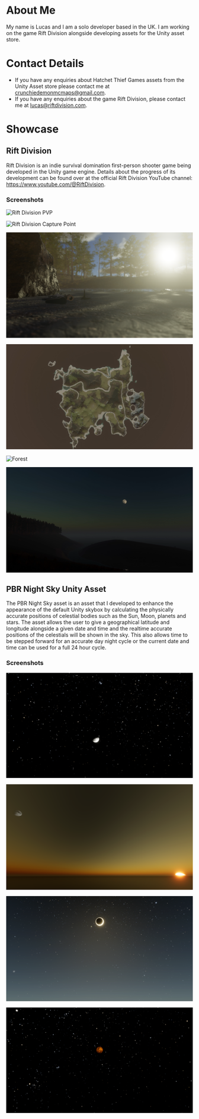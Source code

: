 
# About Me

My name is Lucas and I am a solo developer based in the UK. I am working on the game Rift Division alongside developing assets for the Unity asset store.

# Contact Details

* If you have any enquiries about Hatchet Thief Games assets from the Unity Asset store please contact me at crunchiedemonmcmaps@gmail.com.
* If you have any enquiries about the game Rift Division, please contact me at lucas@riftdivision.com.

# Showcase

## Rift Division

Rift Division is an indie survival domination first-person shooter game being developed in the Unity game engine. Details about the progress of its development can be found over at the official Rift Division YouTube channel: https://www.youtube.com/@RiftDivision.

### Screenshots

![Rift Division PVP](/Rift_Division/Rift_Division_1.PNG)

![Rift Division Capture Point](/Rift_Division/Rift_Division_2.PNG)

![In-Engine Cinematic](/Rift_Division/Rift_Division_3.PNG)

![Birds Eye View of the Map](/Rift_Division/Rift_Division_4.PNG)

![Forest](/Rift_Division/Rift_Division_5.PNG)

![Dusk](/Rift_Division/Rift_Division_6.PNG)

## PBR Night Sky Unity Asset

The PBR Night Sky asset is an asset that I developed to enhance the appearance of the default Unity skybox by calculating the physically accurate positions of celestial bodies such as the Sun, Moon, planets and stars. The asset allows the user to give a geographical latitude and longitude alongside a given date and time and the realtime accurate positions of the celestials will be shown in the sky. This also allows time to be stepped forward for an accurate day night cycle or the current date and time can be used for a full 24 hour cycle.

### Screenshots

![Night Sky](/PBR_Night_Sky/PBR_Night_Sky_1.png)

![Sunset with the Moon Still Visible](/PBR_Night_Sky/PBR_Night_Sky_2.png)

![Total Solar Eclipse](/PBR_Night_Sky/PBR_Night_Sky_3.png)

![Total Lunar Eclipse](/PBR_Night_Sky/PBR_Night_Sky_4.png)
